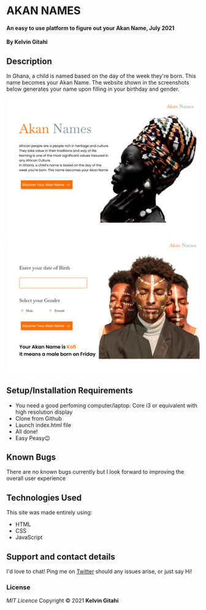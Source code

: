 # AKAN NAMES

#### An easy to use platform to figure out your Akan Name, July 2021

#### By **Kelvin Gitahi**

## Description

In Ghana, a child is named based on the day of the week they're born. This name becomes your Akan Name. The website shown in the screenshots below generates your name upon filling in your birthday and gender.

![Landing page screenshot](./assets/img/Landing.png "Akan Names")
![Landing page screenshot](./assets/img/Form.png "Akan Names")

## Setup/Installation Requirements

- You need a good perfoming computer/laptop: Core i3 or equivalent with high resolution display
- Clone from Github
- Launch index.html file
- All done!
- Easy Peasy😉

## Known Bugs

There are no known bugs currently but I look forward to improving the overall user experience

## Technologies Used

This site was made entirely using:

- HTML
- CSS
- JavaScript

## Support and contact details

I'd love to chat! Ping me on [Twitter](https://twitter.com/kevocb) should any issues arise, or just say Hi!

### License

_MIT Licence_
Copyright &copy; 2021 **Kelvin Gitahi**

